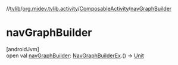 //[tvlib](../../../index.md)/[org.mjdev.tvlib.activity](../index.md)/[ComposableActivity](index.md)/[navGraphBuilder](nav-graph-builder.md)

# navGraphBuilder

[androidJvm]\
open val [navGraphBuilder](nav-graph-builder.md): [NavGraphBuilderEx](../../org.mjdev.tvlib.navigation/-nav-graph-builder-ex/index.md).() -&gt; [Unit](https://kotlinlang.org/api/latest/jvm/stdlib/kotlin/-unit/index.html)
